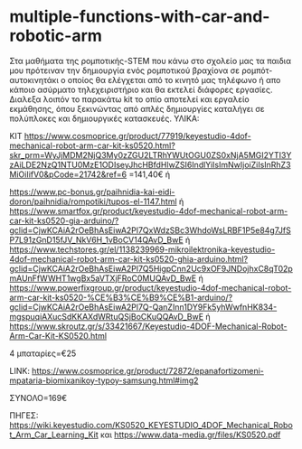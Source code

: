 # multiple-functions-with-car-and-robotic-arm
Στα μαθήματα της ρομποτικής-STEM που κάνω στο σχολείο μας τα παιδια μου πρότειναν την δημιουργία ενός ρομποτικού βραχίονα σε ρομπότ-αυτοκινητάκι ο οποίος θα ελέγχεται από το κινητό μας τηλέφωνο ή απο κάποιο ασύρματο τηλεχειριστήριο και θα εκτελεί διάφορες εργασίες. Διαλεξα λοιπόν το παρακάτω kit το οπίο αποτελεί και εργαλείο εκμάθησης, όπου ξεκινώντας από απλές δημιουργίες  καταλήγει σε πολύπλοκες και δημιουργικές κατασκευές.
ΥΛΙΚΑ:

KIT
https://www.cosmoprice.gr/product/77919/keyestudio-4dof-mechanical-robot-arm-car-kit-ks0520.html?skr_prm=WyJjMDM2NjQ3My0zZGU2LTRhYWUtOGU0ZS0xNjA5MGI2YTI3YzAiLDE2NzQ1NTU0MzE1ODIseyJhcHBfdHlwZSI6IndlYiIsImNwIjoiZiIsInRhZ3MiOiIifV0&pCode=21742&ref=6 =141,40€
ή


https://www.pc-bonus.gr/paihnidia-kai-eidi-doron/paihnidia/rompotiki/tupos-el-1147.html
ή
https://www.smartfox.gr/product/keyestudio-4dof-mechanical-robot-arm-car-kit-ks0520-gia-arduino/?gclid=CjwKCAiA2rOeBhAsEiwA2Pl7QxWdzSBc3WhdoWsLRBF1P5e84g7JfSP7L91zGnD15fJV_NkV6H_1vBoCV14QAvD_BwE
ή
https://www.techstores.gr/el/1138239969-mikroilektronika-keyestudio-4dof-mechanical-robot-arm-car-kit-ks0520-ghia-arduino.html?gclid=CjwKCAiA2rOeBhAsEiwA2Pl7Q5HigpCnn2Uc9xOF9JNDojhxC8qT02pmAUnFfWWHT1wgBx5aVTXjFRoC0MUQAvD_BwE
ή
https://www.powerfixgroup.gr/product/keyestudio-4dof-mechanical-robot-arm-car-kit-ks0520-%CE%B3%CE%B9%CE%B1-arduino/?gclid=CjwKCAiA2rOeBhAsEiwA2Pl7Q-QanZInn1DY9Fk5yhWwfnHK834-mgspuqiAXucSdKKAXdWRtuQSjBoCKuQQAvD_BwE
ή
https://www.skroutz.gr/s/33421667/Keyestudio-4DOF-Mechanical-Robot-Arm-Car-Kit-KS0520.html


4 μπαταρίες=€25

LINK: https://www.cosmoprice.gr/product/72872/epanafortizomeni-mpataria-biomixanikoy-typoy-samsung.html#img2

ΣΥΝΟΛΟ=169€

ΠΗΓΕΣ:
https://wiki.keyestudio.com/KS0520_KEYESTUDIO_4DOF_Mechanical_Robot_Arm_Car_Learning_Kit
και https://www.data-media.gr/files/KS0520.pdf
